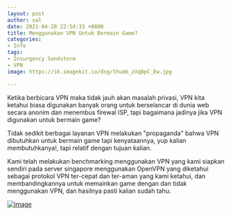 ```yaml
---
layout: post
author: sal
date: 2021-04-28 22:54:33 +0800
title: Menggunakan VPN Untuk Bermain Game?
categories:
- Info
tags:
- Insurgency Sandstorm
- VPN
image: https://ik.imagekit.io/dsg/thumb_zXqBpC_Ew.jpg

---
```

Ketika berbicara VPN maka tidak jauh akan masalah privasi, VPN kita ketahui biasa digunakan banyak orang untuk berselancar di dunia web secara anonim dan menembus firewal ISP, tapi bagaimana jadinya jika VPN digunakan untuk bermain game?

Tidak sedikit berbagai layanan VPN melakukan "propaganda" bahwa VPN dibutuhkan untuk bermain game tapi kenyataannya, yup kalian membutuhkanya!, tapi relatif dengan tujuan kalian.

Kami telah melakukan benchmarking menggunakan VPN yang kami siapkan sendiri pada server singapore menggunakan OpenVPN yang diketahui sebagai protokol VPN ter-cepat dan ter-aman yang kami  ketahui, dan membandingkannya untuk memainkan game dengan dan tidak menggunakan VPN, dan hasilnya pasti kalian sudah tahu.

<a href="https://ik.imagekit.io/dsg/benchmark_JQJ1Y557z.jpg" class="glightbox">
<img src="https://ik.imagekit.io/dsg/benchmark_JQJ1Y557z.jpg" alt="image" />
</a>